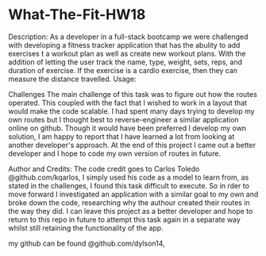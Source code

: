 # What-The-Fit-HW18

Description:
As a developer in a full-stack bootcamp we were challenged with developing a fitness tracker application that has the abulity to add exercises t a workout plan as well as create new workout plans. With the addition of letting the user track the name, type, weight, sets, reps, and duration of exercise. If the exercise is a cardio exercise, then they can measure the distance travelled.
Usage:

Challenges 
The main challenge of this task was to figure out how the routes operated. This coupled with the fact that I wished to work in a layout that would make the code scalable. I had spent many days trying to develop my own routes but I thought best to reverse-engineer a similar application online on github. Though it would have been preferred I develop my own solution, I am happy to report that I have learned a lot from looking at another developer's approach. At the end of this project I came out a better developer and I hope to code my own version of routes in future.

Author and Credits:
The code credit goes to Carlos Toledo @github.com/kqarlos,
I simply used his code as a model to learn from, as stated in the challenges, I found this task difficult to execute. So in rder to move forward I investigated an application with a similar goal to my own and broke down the code, researching why the authour created their routes in the way they did. I can leave this project as a better developer and hope to return to this repo in future to attempt this task again in a separate way whilst still retaining the functionality of the app.

my github can be found @github.com/dylson14,



